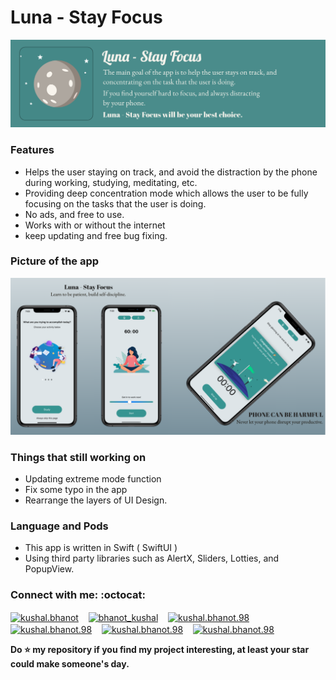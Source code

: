 # Luna - Stay Focus

![Luna headline](https://github.com/VatanaChhorn/Luna/blob/master/Luna%20headline.png)

### Features 

- Helps the user staying on track, and avoid the distraction by the phone during working, studying, meditating, etc.  
- Providing deep concentration mode which allows the user to be fully focusing on the tasks that the user is doing.
- No ads, and free to use. 
- Works with or without the internet 
- keep updating and free bug fixing.

### Picture of the app 

![Luna Poster](https://github.com/VatanaChhorn/Luna/blob/master/Luna%20poster.png)

### Things that still working on

- Updating extreme mode function
- Fix some typo in the app 
- Rearrange the layers of UI Design. 

### Language and Pods 

- This app is written in Swift ( SwiftUI ) 
- Using third party libraries such as AlertX, Sliders, Lotties, and PopupView. 

### Connect with me: :octocat:


<p align="left">
<a href="https://www.instagram.com/vatana.chhorn/" target="blank"><img align="center" src="https://cdn.jsdelivr.net/npm/simple-icons@3.0.1/icons/instagram.svg" alt="kushal.bhanot" height="60" width="60" /></a> &nbsp;&nbsp;
<a href="https://twitter.com/vatana_chhorn" target="blank"><img align="center" src="https://cdn.jsdelivr.net/npm/simple-icons@3.0.1/icons/twitter.svg" alt="bhanot_kushal" height="60" width="60" /></a> &nbsp;&nbsp;
<a href="https://www.facebook.com/vatan4c" target="blank"><img align="center" src="https://cdn.jsdelivr.net/npm/simple-icons@3.0.1/icons/facebook.svg" alt="kushal.bhanot.98" height="60" width="60" /></a> &nbsp;&nbsp;
<a href="https://open.spotify.com/user/onlyvatana23?si=-McUZw0zTj-a8SvbVe1qZA" target="blank"><img align="center" src="https://cdn.jsdelivr.net/npm/simple-icons@3.0.1/icons/spotify.svg" alt="kushal.bhanot.98" height="60" width="60" /></a> &nbsp;&nbsp;
  <a href="https://www.goodreads.com/user/show/83098234-vatana-chhorn" target="blank"><img align="center" src="https://cdn.jsdelivr.net/npm/simple-icons@3.0.1/icons/goodreads.svg" alt="kushal.bhanot.98" height="60" width="60" /></a> &nbsp;&nbsp;
   <a href="https://unsplash.com/@vatanachhorn" target="blank"><img align="center" src="https://cdn.jsdelivr.net/npm/simple-icons@3.0.1/icons/unsplash.svg" alt="kushal.bhanot.98" height="60" width="60" /></a> &nbsp;&nbsp;
</p>


**Do ⭐ my repository if you find my project interesting, at least your star could make someone's day.**  
